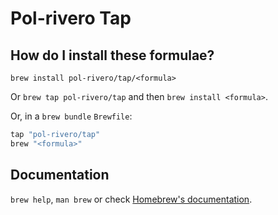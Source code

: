 # Pol-rivero Tap

## How do I install these formulae?

`brew install pol-rivero/tap/<formula>`

Or `brew tap pol-rivero/tap` and then `brew install <formula>`.

Or, in a `brew bundle` `Brewfile`:

```ruby
tap "pol-rivero/tap"
brew "<formula>"
```

## Documentation

`brew help`, `man brew` or check [Homebrew's documentation](https://docs.brew.sh).
